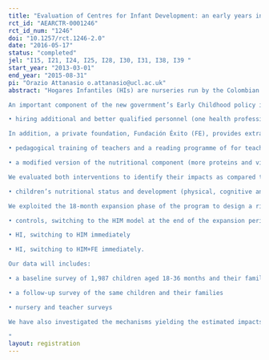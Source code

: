 ```yaml
---
title: "Evaluation of Centres for Infant Development: an early years intervention in Colombia"
rct_id: "AEARCTR-0001246"
rct_id_num: "1246"
doi: "10.1257/rct.1246-2.0"
date: "2016-05-17"
status: "completed"
jel: "I15, I21, I24, I25, I28, I30, I31, I38, I39 "
start_year: "2013-03-01"
end_year: "2015-08-31"
pi: "Orazio Attanasio o.attanasio@ucl.ac.uk"
abstract: "Hogares Infantiles (HIs) are nurseries run by the Colombian government, Instituto Colombiano de Bienestar Familiar (ICBF), providing partly subsided day care and 60% of daily nutritional requirement to children from low socio-economic backgrounds. Parents pay US$10-25 per month. HIs, of which there are 1,008 across Colombia, are community-based, in the sense that they are typically located in fairly well-equipped community centres and are run by the local parents’ association. They employ between 3 and 6 teachers with some training in early education, each caring for about 30 children aged 2-5 years. Some centres also enrol children below 2 years.
An important component of the new government’s Early Childhood policy is the quality enhancement of HIs. This study analyses the effects of quality upgrades provided by the government and a private NGO in services provided by His on children’s development. The upgrade entails:
• hiring additional and better qualified personnel (one health professional and one professional in socio-emotional development per every 200 children, and one paraprofessional pedagogical assistant per every 50 children. ICBF provides an additional US$20 per child per month to HI to hire the new staff, establishing  Hogares Infantiles Mejorado (henceforth, HIM)
In addition, a private foundation, Fundación Éxito (FE), provides extra modules (HIM+FE henceforth), at US$40 per child per month, including:
• pedagogical training of teachers and a reading programme of for teachers
• a modified version of the nutritional component (more proteins and vitamins) along with information on nutrition and food preparation.
We evaluated both interventions to identify their impacts as compared to HIs on:
• children’s nutritional status and development (physical, cognitive and socio-emotional)
We exploited the 18-month expansion phase of the program to design a rigorous evaluation, sampling 120 of the HIs to be upgraded. We randomly assigned them to 3 groups:
• controls, switching to the HIM model at the end of the expansion period
• HI, switching to HIM immediately
• HI, switching to HIM+FE immediately.
Our data will includes:
• a baseline survey of 1,987 children aged 18-36 months and their families.
• a follow-up survey of the same children and their families
• nursery and teacher surveys
We have also investigated the mechanisms yielding the estimated impacts and whether the extra costs involved in HIM and HIM+FE are justified.
"
layout: registration
---
```



